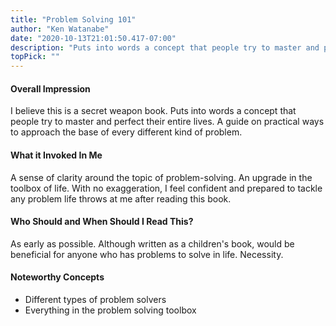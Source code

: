 ```yaml
---
title: "Problem Solving 101"
author: "Ken Watanabe"
date: "2020-10-13T21:01:50.417-07:00"
description: "Puts into words a concept that people try to master and perfect their entire lives. Gives you practical tools to approach the base of every different problem. This is a children's book, but is one of my favourites."
topPick: ""
---
```


#### Overall Impression

I believe this is a secret weapon book. Puts into words a concept that people try to master and perfect their entire lives. A guide on practical ways to approach the base of every different kind of problem.

#### What it Invoked In Me

A sense of clarity around the topic of problem-solving. An upgrade in the toolbox of life. With no exaggeration, I feel confident and prepared to tackle any problem life throws at me after reading this book.



#### Who Should and When Should I Read This?

As early as possible. Although written as a children's book, would be beneficial for anyone who has problems to solve in life. Necessity.



#### Noteworthy Concepts

- Different types of problem solvers
- Everything in the problem solving toolbox

